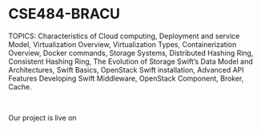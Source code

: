 # CSE484-BRACU
TOPICS: Characteristics of Cloud computing, Deployment and service Model, Virtualization Overview, Virtualization Types, Containerization Overview, Docker commands, Storage Systems, Distributed Hashing Ring, Consistent Hashing Ring, The Evolution of Storage
Swift’s Data Model and Architectures, Swift Basics, OpenStack Swift installation, Advanced API Features
Developing Swift Middleware, OpenStack Component, Broker, Cache.

<br>

Our project is live on 

